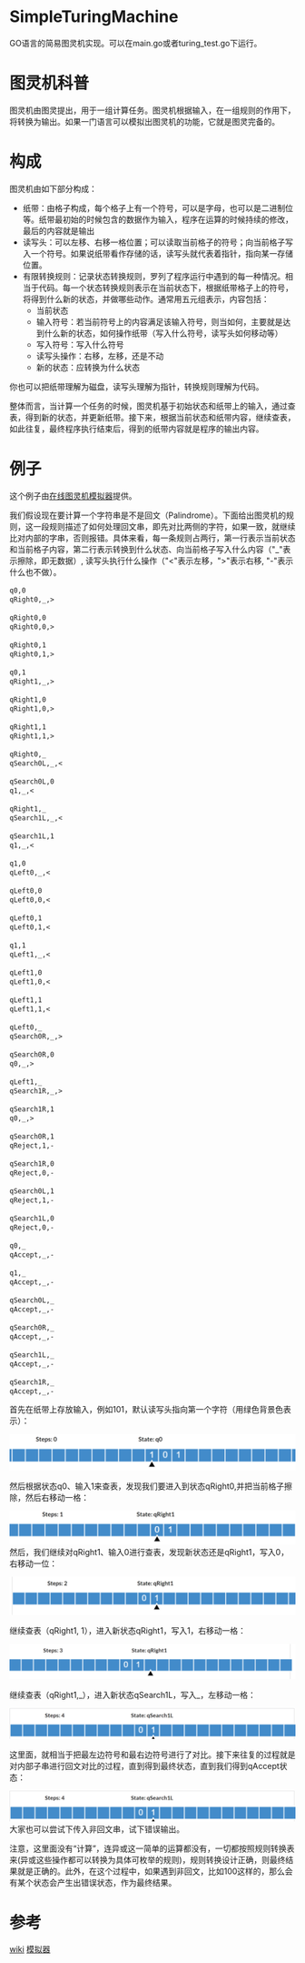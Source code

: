 # SimpleTuringMachine
GO语言的简易图灵机实现。可以在main.go或者turing_test.go下运行。

# 图灵机科普
图灵机由图灵提出，用于一组计算任务。图灵机根据输入，在一组规则的作用下，将转换为输出。如果一门语言可以模拟出图灵机的功能，它就是图灵完备的。

# 构成
图灵机由如下部分构成：
- 纸带：由格子构成，每个格子上有一个符号，可以是字母，也可以是二进制位等。纸带最初始的时候包含的数据作为输入，程序在运算的时候持续的修改，最后的内容就是输出
- 读写头：可以左移、右移一格位置；可以读取当前格子的符号；向当前格子写入一个符号。如果说纸带看作存储的话，读写头就代表着指针，指向某一存储位置。
- 有限转换规则：记录状态转换规则，罗列了程序运行中遇到的每一种情况。相当于代码。每一个状态转换规则表示在当前状态下，根据纸带格子上的符号，将得到什么新的状态，并做哪些动作。通常用五元组表示，内容包括：
	- 当前状态
	- 输入符号：若当前符号上的内容满足该输入符号，则当如何，主要就是达到什么新的状态，如何操作纸带（写入什么符号，读写头如何移动等）
	- 写入符号：写入什么符号
	- 读写头操作：右移，左移，还是不动
	- 新的状态：应转换为什么状态

你也可以把纸带理解为磁盘，读写头理解为指针，转换规则理解为代码。

整体而言，当计算一个任务的时候，图灵机基于初始状态和纸带上的输入，通过查表，得到新的状态，并更新纸带。接下来，根据当前状态和纸带内容，继续查表，如此往复，最终程序执行结束后，得到的纸带内容就是程序的输出内容。


# 例子
这个例子由[在线图灵机模拟器](https://turingmachinesimulator.com/)提供。

我们假设现在要计算一个字符串是不是回文（Palindrome）。下面给出图灵机的规则，这一段规则描述了如何处理回文串，即先对比两侧的字符，如果一致，就继续比对内部的字串，否则报错。具体来看，每一条规则占两行，第一行表示当前状态和当前格子内容，第二行表示转换到什么状态、向当前格子写入什么内容（"\_"表示擦除，即无数据）, 读写头执行什么操作（"<"表示左移，">"表示右移, "-"表示什么也不做）。

```
q0,0
qRight0,_,>

qRight0,0
qRight0,0,>

qRight0,1
qRight0,1,>

q0,1
qRight1,_,>

qRight1,0
qRight1,0,>

qRight1,1
qRight1,1,>

qRight0,_
qSearch0L,_,<

qSearch0L,0
q1,_,<

qRight1,_
qSearch1L,_,<

qSearch1L,1
q1,_,<

q1,0
qLeft0,_,<

qLeft0,0
qLeft0,0,<

qLeft0,1
qLeft0,1,<

q1,1
qLeft1,_,<

qLeft1,0
qLeft1,0,<

qLeft1,1
qLeft1,1,<

qLeft0,_
qSearch0R,_,>

qSearch0R,0
q0,_,>

qLeft1,_
qSearch1R,_,>

qSearch1R,1
q0,_,>

qSearch0R,1
qReject,1,-

qSearch1R,0
qReject,0,-

qSearch0L,1
qReject,1,-

qSearch1L,0
qReject,0,-

q0,_
qAccept,_,-

q1,_
qAccept,_,-

qSearch0L,_
qAccept,_,-

qSearch0R,_
qAccept,_,-

qSearch1L,_
qAccept,_,-

qSearch1R,_
qAccept,_,-

```

首先在纸带上存放输入，例如101，默认读写头指向第一个字符（用绿色背景色表示）：

![](img/1.png)

然后根据状态q0、输入1来查表，发现我们要进入到状态qRight0,并把当前格子擦除，然后右移动一格：

![](img/2.png)
然后，我们继续对qRight1、输入0进行查表，发现新状态还是qRight1，写入0，右移动一位：

![](img/3.png)


继续查表（qRight1, 1），进入新状态qRight1，写入1，右移动一格：

![](img/4.png)


继续查表（qRight1,\_），进入新状态qSearch1L，写入\_，左移动一格：

![](img/5.png)

这里面，就相当于把最左边符号和最右边符号进行了对比。接下来往复的过程就是对内部子串进行回文对比的过程，直到得到最终状态，直到我们得到qAccept状态：


![](img/5.png)
大家也可以尝试下传入非回文串，试下错误输出。

注意，这里面没有“计算”，连异或这一简单的运算都没有，一切都按照规则转换表来(异或这些操作都可以转换为具体可枚举的规则)，规则转换设计正确，则最终结果就是正确的。此外，在这个过程中，如果遇到非回文，比如100这样的，那么会有某个状态会产生出错误状态，作为最终结果。

# 参考
[wiki](https://en.wikipedia.org/wiki/Turing_machine#The_%22state%22) 
[模拟器](https://turingmachinesimulator.com/)
